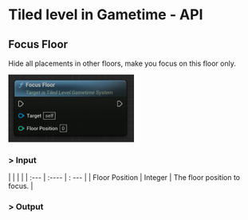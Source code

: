 # Tiled level in Gametime - API
## Focus Floor

Hide all placements in other floors, make you focus on this floor only.

<img src="../../_media/GametimeAPI/FocusFloor.png" alt="drawing" width="50%"/>

### > Input
|             |         |       |
| :---        | :----   | : --- |
| Floor Position | Integer | The floor position to focus. |

### > Output

